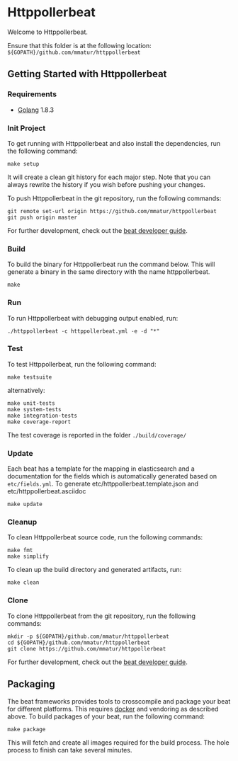 # Httppollerbeat

Welcome to Httppollerbeat.

Ensure that this folder is at the following location:
`${GOPATH}/github.com/mmatur/httppollerbeat`

## Getting Started with Httppollerbeat

### Requirements

* [Golang](https://golang.org/dl/) 1.8.3

### Init Project
To get running with Httppollerbeat and also install the
dependencies, run the following command:

```
make setup
```

It will create a clean git history for each major step. Note that you can always rewrite the history if you wish before pushing your changes.

To push Httppollerbeat in the git repository, run the following commands:

```
git remote set-url origin https://github.com/mmatur/httppollerbeat
git push origin master
```

For further development, check out the [beat developer guide](https://www.elastic.co/guide/en/beats/libbeat/current/new-beat.html).

### Build

To build the binary for Httppollerbeat run the command below. This will generate a binary
in the same directory with the name httppollerbeat.

```
make
```


### Run

To run Httppollerbeat with debugging output enabled, run:

```
./httppollerbeat -c httppollerbeat.yml -e -d "*"
```


### Test

To test Httppollerbeat, run the following command:

```
make testsuite
```

alternatively:
```
make unit-tests
make system-tests
make integration-tests
make coverage-report
```

The test coverage is reported in the folder `./build/coverage/`

### Update

Each beat has a template for the mapping in elasticsearch and a documentation for the fields
which is automatically generated based on `etc/fields.yml`.
To generate etc/httppollerbeat.template.json and etc/httppollerbeat.asciidoc

```
make update
```


### Cleanup

To clean  Httppollerbeat source code, run the following commands:

```
make fmt
make simplify
```

To clean up the build directory and generated artifacts, run:

```
make clean
```


### Clone

To clone Httppollerbeat from the git repository, run the following commands:

```
mkdir -p ${GOPATH}/github.com/mmatur/httppollerbeat
cd ${GOPATH}/github.com/mmatur/httppollerbeat
git clone https://github.com/mmatur/httppollerbeat
```


For further development, check out the [beat developer guide](https://www.elastic.co/guide/en/beats/libbeat/current/new-beat.html).


## Packaging

The beat frameworks provides tools to crosscompile and package your beat for different platforms. This requires [docker](https://www.docker.com/) and vendoring as described above. To build packages of your beat, run the following command:

```
make package
```

This will fetch and create all images required for the build process. The hole process to finish can take several minutes.

